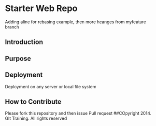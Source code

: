 # Starter Web Repo
Adding  aline for rebasing example, then more hcanges from myfeature branch
## Introduction
## Purpose
## Deployment
Deployment on any server or local file system
## How to Contribute
Please fork this repository and then issue Pull request
##COpyright
2014. GIt Training. All rights reserved

